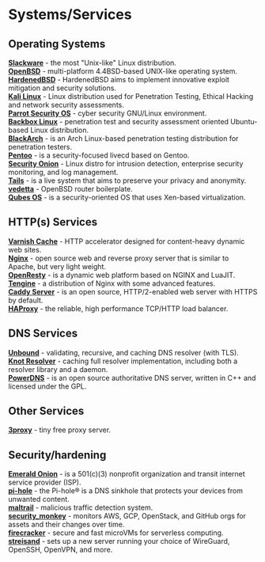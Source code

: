 
# Systems/Services 

## Operating Systems

<p>
 <a href="http://www.slackware.com/"><b>Slackware</b></a> - the most "Unix-like" Linux distribution.<br/>
 <a href="https://www.openbsd.org/"><b>OpenBSD</b></a> - multi-platform 4.4BSD-based UNIX-like operating system.<br/>
 <a href="https://hardenedbsd.org/"><b>HardenedBSD</b></a> - HardenedBSD aims to implement innovative exploit mitigation and security solutions.<br/>
 <a href="https://www.kali.org/"><b>Kali Linux</b></a> - Linux distribution used for Penetration Testing, Ethical Hacking and network security assessments.<br/>
 <a href="https://www.parrotsec.org/"><b>Parrot Security OS</b></a> - cyber security GNU/Linux environment.<br/>
 <a href="https://www.backbox.org/"><b>Backbox Linux</b></a> - penetration test and security assessment oriented Ubuntu-based Linux distribution.<br/>
 <a href="https://blackarch.org/"><b>BlackArch</b></a> - is an Arch Linux-based penetration testing distribution for penetration testers.<br/>
 <a href="https://www.pentoo.ch/"><b>Pentoo</b></a> - is a security-focused livecd based on Gentoo.<br/>
 <a href="https://securityonion.net/"><b>Security Onion</b></a> - Linux distro for intrusion detection, enterprise security monitoring, and log management.<br/>
 <a href="https://tails.boum.org/"><b>Tails</b></a> - is a live system that aims to preserve your privacy and anonymity.<br/>
 <a href="https://github.com/vedetta-com/vedetta"><b>vedetta</b></a> - OpenBSD router boilerplate.<br/>
 <a href="https://www.qubes-os.org"><b>Qubes OS</b></a> - is a security-oriented OS that uses Xen-based virtualization.<br/>
</p>

## HTTP(s) Services

<p>
 <a href="https://varnish-cache.org/"><b>Varnish Cache</b></a> - HTTP accelerator designed for content-heavy dynamic web sites.<br/>
 <a href="https://nginx.org/"><b>Nginx</b></a> - open source web and reverse proxy server that is similar to Apache, but very light weight.<br/>
 <a href="https://openresty.org/en/"><b>OpenResty</b></a> - is a dynamic web platform based on NGINX and LuaJIT.<br/>
 <a href="https://github.com/alibaba/tengine"><b>Tengine</b></a> - a distribution of Nginx with some advanced features.<br/>
 <a href="https://caddyserver.com/"><b>Caddy Server</b></a> - is an open source, HTTP/2-enabled web server with HTTPS by default.<br/>
 <a href="https://www.haproxy.org/"><b>HAProxy</b></a> - the reliable, high performance TCP/HTTP load balancer.<br/>
</p>

## DNS Services

<p>
 <a href="https://nlnetlabs.nl/projects/unbound/about/"><b>Unbound</b></a> - validating, recursive, and caching DNS resolver (with TLS).<br/>
 <a href="https://www.knot-resolver.cz/"><b>Knot Resolver</b></a> - caching full resolver implementation, including both a resolver library and a daemon.<br/>
 <a href="https://www.powerdns.com/"><b>PowerDNS</b></a> - is an open source authoritative DNS server, written in C++ and licensed under the GPL.<br/>
</p>

## Other Services

<p>
 <a href="https://github.com/z3APA3A/3proxy"><b>3proxy</b></a> - tiny free proxy server.<br/>
</p>

## Security/hardening

<p>
 <a href="https://twitter.com/EmeraldOnion"><b>Emerald Onion</b></a> - is a 501(c)(3) nonprofit organization and transit internet service provider (ISP).<br/>
 <a href="https://github.com/pi-hole/pi-hole"><b>pi-hole</b></a> - the Pi-hole® is a DNS sinkhole that protects your devices from unwanted content.<br/>
 <a href="https://github.com/stamparm/maltrail"><b>maltrail</b></a> - malicious traffic detection system.<br/>
 <a href="https://github.com/Netflix/security_monkey"><b>security_monkey</b></a> - monitors AWS, GCP, OpenStack, and GitHub orgs for assets and their changes over time.<br/>
 <a href="https://github.com/firecracker-microvm/firecracker"><b>firecracker</b></a> - secure and fast microVMs for serverless computing.<br/>
 <a href="https://github.com/StreisandEffect/streisand"><b>streisand</b></a> - sets up a new server running your choice of WireGuard, OpenSSH, OpenVPN, and more.<br/>
</p>
